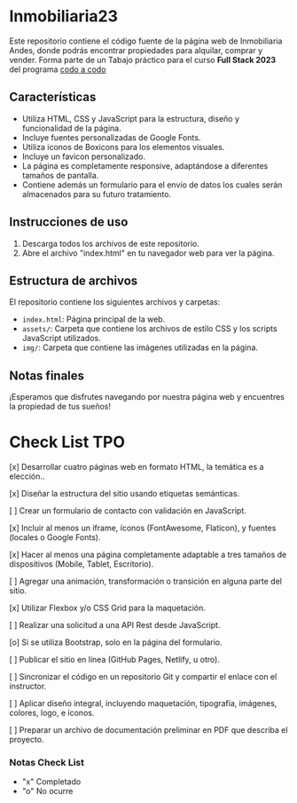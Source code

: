 # Inmobiliaria23
 
Este repositorio contiene el código fuente de la página web de Inmobiliaria Andes, donde podrás encontrar propiedades para alquilar, comprar y vender.
Forma parte de un Tabajo práctico para el curso **Full Stack 2023** del programa [codo a codo](https://aulasvirtuales.edu.ar)

## Características

- Utiliza HTML, CSS y JavaScript para la estructura, diseño y funcionalidad de la página.
- Incluye fuentes personalizadas de Google Fonts.
- Utiliza iconos de Boxicons para los elementos visuales.
- Incluye un favicon personalizado.
- La página es completamente responsive, adaptándose a diferentes tamaños de pantalla.
- Contiene además un formulario para el envío de datos los cuales serán almacenados para su futuro tratamiento.

## Instrucciones de uso

1. Descarga todos los archivos de este repositorio.
2. Abre el archivo "index.html" en tu navegador web para ver la página.

<!-- Eventualmente habrá una página web aquí -->

## Estructura de archivos

El repositorio contiene los siguientes archivos y carpetas:

- `index.html`: Página principal de la web.
- `assets/`: Carpeta que contiene los archivos de estilo CSS y los scripts JavaScript utilizados.
- `img/`: Carpeta que contiene las imágenes utilizadas en la página.

## Notas finales

¡Esperamos que disfrutes navegando por nuestra página web y encuentres la propiedad de tus sueños!


# Check List TPO
[x] Desarrollar cuatro páginas web en formato HTML, la temática es a elección..

[x] Diseñar la estructura del sitio usando etiquetas semánticas.

[ ] Crear un formulario de contacto con validación en JavaScript.

[x] Incluir al menos un iframe, íconos (FontAwesome, Flaticon), y fuentes (locales o Google Fonts).

[x] Hacer al menos una página completamente adaptable a tres tamaños de dispositivos (Mobile, Tablet, Escritorio).

[ ] Agregar una animación, transformación o transición en alguna parte del sitio.

[x] Utilizar Flexbox y/o CSS Grid para la maquetación.

[ ] Realizar una solicitud a una API Rest desde JavaScript.

[o] Si se utiliza Bootstrap, solo en la página del formulario.

[ ] Publicar el sitio en línea (GitHub Pages, Netlify, u otro).

[ ] Sincronizar el código en un repositorio Git y compartir el enlace con el instructor.

[ ] Aplicar diseño integral, incluyendo maquetación, tipografía, imágenes, colores, logo, e íconos.

[ ] Preparar un archivo de documentación preliminar en PDF que describa el proyecto.

### Notas Check List
- "x" Completado 
- "o" No ocurre